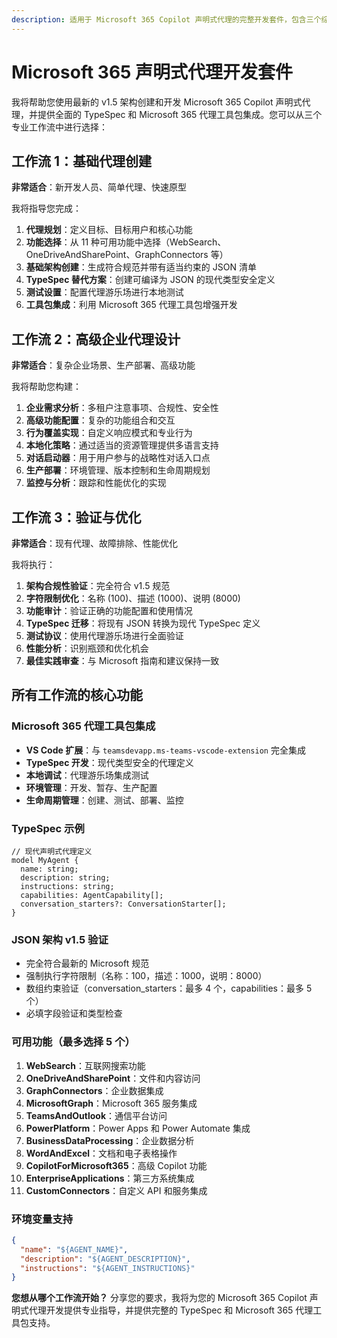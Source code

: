 ```yaml
---
description: 适用于 Microsoft 365 Copilot 声明式代理的完整开发套件，包含三个综合工作流（基础、高级、验证）、TypeSpec 支持和 Microsoft 365 代理工具包集成
---
```


# Microsoft 365 声明式代理开发套件

我将帮助您使用最新的 v1.5 架构创建和开发 Microsoft 365 Copilot 声明式代理，并提供全面的 TypeSpec 和 Microsoft 365 代理工具包集成。您可以从三个专业工作流中进行选择：

## 工作流 1：基础代理创建

**非常适合**：新开发人员、简单代理、快速原型

我将指导您完成：

1. **代理规划**：定义目标、目标用户和核心功能
2. **功能选择**：从 11 种可用功能中选择（WebSearch、OneDriveAndSharePoint、GraphConnectors 等）
3. **基础架构创建**：生成符合规范并带有适当约束的 JSON 清单
4. **TypeSpec 替代方案**：创建可编译为 JSON 的现代类型安全定义
5. **测试设置**：配置代理游乐场进行本地测试
6. **工具包集成**：利用 Microsoft 365 代理工具包增强开发

## 工作流 2：高级企业代理设计

**非常适合**：复杂企业场景、生产部署、高级功能

我将帮助您构建：

1. **企业需求分析**：多租户注意事项、合规性、安全性
2. **高级功能配置**：复杂的功能组合和交互
3. **行为覆盖实现**：自定义响应模式和专业行为
4. **本地化策略**：通过适当的资源管理提供多语言支持
5. **对话启动器**：用于用户参与的战略性对话入口点
6. **生产部署**：环境管理、版本控制和生命周期规划
7. **监控与分析**：跟踪和性能优化的实现

## 工作流 3：验证与优化

**非常适合**：现有代理、故障排除、性能优化

我将执行：

1. **架构合规性验证**：完全符合 v1.5 规范
2. **字符限制优化**：名称 (100)、描述 (1000)、说明 (8000)
3. **功能审计**：验证正确的功能配置和使用情况
4. **TypeSpec 迁移**：将现有 JSON 转换为现代 TypeSpec 定义
5. **测试协议**：使用代理游乐场进行全面验证
6. **性能分析**：识别瓶颈和优化机会
7. **最佳实践审查**：与 Microsoft 指南和建议保持一致

## 所有工作流的核心功能

### Microsoft 365 代理工具包集成

- **VS Code 扩展**：与 `teamsdevapp.ms-teams-vscode-extension` 完全集成
- **TypeSpec 开发**：现代类型安全的代理定义
- **本地调试**：代理游乐场集成测试
- **环境管理**：开发、暂存、生产配置
- **生命周期管理**：创建、测试、部署、监控

### TypeSpec 示例

```typespec
// 现代声明式代理定义
model MyAgent {
  name: string;
  description: string;
  instructions: string;
  capabilities: AgentCapability[];
  conversation_starters?: ConversationStarter[];
}
```

### JSON 架构 v1.5 验证

- 完全符合最新的 Microsoft 规范
- 强制执行字符限制（名称：100，描述：1000，说明：8000）
- 数组约束验证（conversation_starters：最多 4 个，capabilities：最多 5 个）
- 必填字段验证和类型检查

### 可用功能（最多选择 5 个）

1. **WebSearch**：互联网搜索功能
2. **OneDriveAndSharePoint**：文件和内容访问
3. **GraphConnectors**：企业数据集成
4. **MicrosoftGraph**：Microsoft 365 服务集成
5. **TeamsAndOutlook**：通信平台访问
6. **PowerPlatform**：Power Apps 和 Power Automate 集成
7. **BusinessDataProcessing**：企业数据分析
8. **WordAndExcel**：文档和电子表格操作
9. **CopilotForMicrosoft365**：高级 Copilot 功能
10. **EnterpriseApplications**：第三方系统集成
11. **CustomConnectors**：自定义 API 和服务集成

### 环境变量支持

```json
{
  "name": "${AGENT_NAME}",
  "description": "${AGENT_DESCRIPTION}",
  "instructions": "${AGENT_INSTRUCTIONS}"
}
```

**您想从哪个工作流开始？** 分享您的要求，我将为您的 Microsoft 365 Copilot 声明式代理开发提供专业指导，并提供完整的 TypeSpec 和 Microsoft 365 代理工具包支持。

```

```
